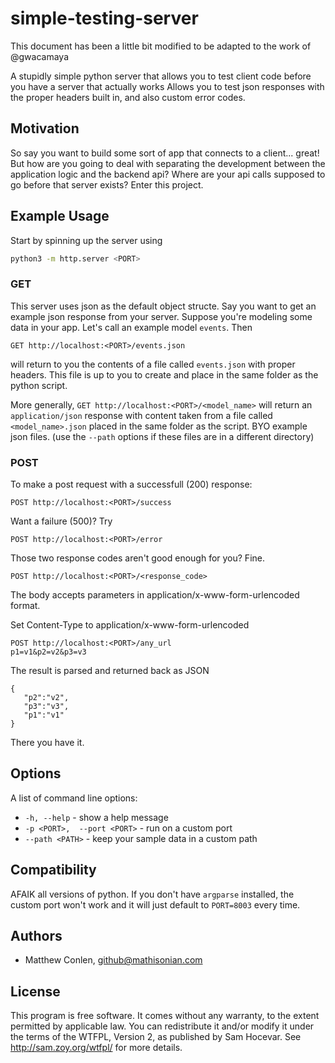 simple-testing-server
=====================
This document has been a little bit modified to be adapted to the work of @gwacamaya

A stupidly simple python server that allows you to test client code before you have a server that actually works
Allows you to test json responses with the proper headers built in, and also custom error codes.



Motivation
---

So say you want to build some sort of app that connects to a client... great! But how are you going to deal with separating the development between the application logic and the backend api? Where are your api calls supposed to go before that server exists? Enter this project.

Example Usage
---

Start by spinning up the server using

```sh
python3 -m http.server <PORT>
```

### GET

This server uses json as the default object structe. Say you want to get an example json response from your server.
Suppose you're modeling some data in your app. Let's call an example model ```events```. Then 

```GET http://localhost:<PORT>/events.json``` 

will return to you the contents of a 
file called ```events.json``` with proper headers. This file is up to you to create and place in the same folder as the python
script.

More generally, ```GET http://localhost:<PORT>/<model_name>``` will return an ```application/json``` response 
with content taken from a file called ```<model_name>.json``` placed in the same folder as the script.
BYO example json files. (use the ```--path``` options if these files are in a different directory)

### POST

To make a post request with a successfull (200) response:

```POST http://localhost:<PORT>/success```

Want a failure (500)? Try

```POST http://localhost:<PORT>/error```

Those two response codes aren't good enough for you? Fine.

```POST http://localhost:<PORT>/<response_code>```

The body accepts parameters in application/x-www-form-urlencoded format.

Set Content-Type to application/x-www-form-urlencoded

    POST http://localhost:<PORT>/any_url
    p1=v1&p2=v2&p3=v3

The result is parsed and returned back as JSON

    {
       "p2":"v2",
       "p3":"v3",
       "p1":"v1"
    }


There you have it.

Options
---

A list of command line options:

* ```-h, --help``` - show a help message
* ```-p <PORT>,  --port <PORT>``` - run on a custom port
* ```--path <PATH>``` - keep your sample data in a custom path

Compatibility
---

AFAIK all versions of python. If you don't have ```argparse``` installed, the custom port won't
work and it will just default to ```PORT=8003``` every time.


Authors
-----

- Matthew Conlen, github@mathisonian.com

License
-----

This program is free software. It comes without any warranty, to
the extent permitted by applicable law. You can redistribute it
and/or modify it under the terms of the WTFPL, Version 2, as
published by Sam Hocevar. See http://sam.zoy.org/wtfpl/
for more details.
